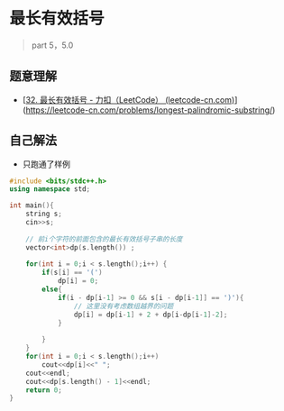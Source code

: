 # 最长有效括号

> part 5，5.0



## 题意理解

- [[32. 最长有效括号 - 力扣（LeetCode） (leetcode-cn.com)](https://leetcode-cn.com/problems/longest-valid-parentheses/)](https://leetcode-cn.com/problems/longest-palindromic-substring/)



## 自己解法

- 只跑通了样例

```c++
#include <bits/stdc++.h>
using namespace std;

int main(){
	string s;
	cin>>s;
	
	// 前i个字符的前面包含的最长有效括号子串的长度
	vector<int>dp(s.length()) ;
	
	for(int i = 0;i < s.length();i++) {
		if(s[i] == '(')
			dp[i] = 0;
		else{
			if(i - dp[i-1] >= 0 && s[i - dp[i-1]] == ')'){
				// 这里没有考虑数组越界的问题 
				dp[i] = dp[i-1] + 2 + dp[i-dp[i-1]-2];
			}
				
		}
	}
	for(int i = 0;i < s.length();i++)
		cout<<dp[i]<<" ";
	cout<<endl;
	cout<<dp[s.length() - 1]<<endl;
	return 0;
}
```

